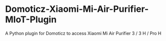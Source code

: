 # Domoticz-Xiaomi-Mi-Air-Purifier-MIoT-Plugin
A Python plugin for Domoticz to access Xiaomi Mi Air Purifier 3 / 3 H / Pro H
